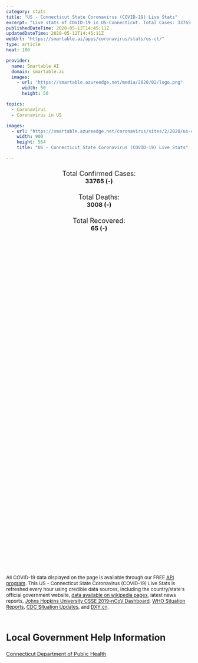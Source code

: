 ```yaml
---
category: stats
title: "US - Connecticut State Coronavirus (COVID-19) Live Stats"
excerpt: "Live stats of COVID-19 in US-Connecticut. Total Cases: 33765 (-), Deaths: 3008 (-), Recoveries: 65(-)."
publishedDateTime: 2020-05-12T14:45:11Z
updatedDateTime: 2020-05-12T14:45:11Z
webUrl: "https://smartable.ai/apps/coronavirus/stats/us-ct/"
type: article
heat: 100

provider:
  name: Smartable AI
  domain: smartable.ai
  images:
    - url: "https://smartable.azureedge.net/media/2020/02/logo.png"
      width: 50
      height: 50

topics:
  - Coronavirus
  - Coronavirus in US

images:
  - url: "https://smartable.azureedge.net/coronavirus/sites/2/2020/us-ct.jpg"
    width: 900
    height: 564
    title: "US - Connecticut State Coronavirus (COVID-19) Live Stats"

---
```

<div class="total-stats" style="text-align: center;">
    <h3>
	    <div style="font-size: 18px; font-weight: 400;">Total Confirmed Cases:</div>
	    33765 (-)
    </h3>
    <h3>
	    <div style="font-size: 18px; font-weight: 400;">Total Deaths:</div>
	    3008 (-)
    </h3>
    <h3>
	    <div style="font-size: 18px; font-weight: 400;">Total Recovered:</div>
	    65 (-)
    </h3>
</div>

<script type="text/javascript" src="https://www.gstatic.com/charts/loader.js"></script>

<div id="time_series_chart" style="width: 100%; height: 400px;"></div>
<script type="text/javascript">
  google.charts.load('current', {'packages':['corechart']});
  google.charts.setOnLoadCallback(drawChart);
  function drawChart() {
    var data = google.visualization.arrayToDataTable([
      ['Date', 'Total Cases', 'Total Deaths', 'Total Recovered'],
      ['1/22/2020', 0, 0, 0],['1/23/2020', 0, 0, 0],['1/24/2020', 0, 0, 0],['1/25/2020', 0, 0, 0],['1/26/2020', 0, 0, 0],['1/27/2020', 0, 0, 0],['1/28/2020', 0, 0, 0],['1/29/2020', 0, 0, 0],['1/30/2020', 0, 0, 0],['1/31/2020', 0, 0, 0],['2/1/2020', 0, 0, 0],['2/2/2020', 0, 0, 0],['2/3/2020', 0, 0, 0],['2/4/2020', 0, 0, 0],['2/5/2020', 0, 0, 0],['2/6/2020', 0, 0, 0],['2/7/2020', 0, 0, 0],['2/8/2020', 0, 0, 0],['2/9/2020', 0, 0, 0],['2/10/2020', 0, 0, 0],['2/11/2020', 0, 0, 0],['2/12/2020', 0, 0, 0],['2/13/2020', 0, 0, 0],['2/14/2020', 0, 0, 0],['2/15/2020', 0, 0, 0],['2/16/2020', 0, 0, 0],['2/17/2020', 0, 0, 0],['2/18/2020', 0, 0, 0],['2/19/2020', 0, 0, 0],['2/20/2020', 0, 0, 0],['2/21/2020', 0, 0, 0],['2/22/2020', 0, 0, 0],['2/23/2020', 0, 0, 0],['2/24/2020', 0, 0, 0],['2/25/2020', 0, 0, 0],['2/26/2020', 0, 0, 0],['2/27/2020', 0, 0, 0],['2/28/2020', 0, 0, 0],['2/29/2020', 0, 0, 0],['3/1/2020', 0, 0, 0],['3/2/2020', 0, 0, 0],['3/3/2020', 0, 0, 0],['3/4/2020', 0, 0, 0],['3/5/2020', 0, 0, 0],['3/6/2020', 0, 0, 0],['3/7/2020', 0, 0, 0],['3/8/2020', 0, 0, 0],['3/9/2020', 0, 0, 0],['3/10/2020', 1, 0, 0],['3/11/2020', 4, 0, 0],['3/12/2020', 6, 0, 0],['3/13/2020', 13, 0, 0],['3/14/2020', 24, 0, 0],['3/15/2020', 27, 0, 0],['3/16/2020', 42, 0, 0],['3/17/2020', 69, 0, 0],['3/18/2020', 98, 1, 0],['3/19/2020', 162, 3, 0],['3/20/2020', 195, 4, 0],['3/21/2020', 224, 5, 0],['3/22/2020', 328, 8, 0],['3/23/2020', 416, 10, 0],['3/24/2020', 619, 12, 0],['3/25/2020', 876, 19, 0],['3/26/2020', 1013, 21, 0],['3/27/2020', 1292, 27, 0],['3/28/2020', 1525, 33, 0],['3/29/2020', 1994, 34, 0],['3/30/2020', 2572, 36, 0],['3/31/2020', 3129, 69, 0],['4/1/2020', 3558, 85, 0],['4/2/2020', 3825, 112, 0],['4/3/2020', 4915, 131, 0],['4/4/2020', 5277, 165, 0],['4/5/2020', 5676, 189, 0],['4/6/2020', 6907, 206, 0],['4/7/2020', 7782, 277, 0],['4/8/2020', 8782, 335, 0],['4/9/2020', 9785, 380, 0],['4/10/2020', 10539, 448, 0],['4/11/2020', 11511, 494, 34],['4/12/2020', 12036, 554, 34],['4/13/2020', 13382, 602, 34],['4/14/2020', 13990, 671, 63],['4/15/2020', 14756, 868, 63],['4/16/2020', 15885, 971, 63],['4/17/2020', 16810, 1036, 63],['4/18/2020', 17551, 1086, 63],['4/19/2020', 17963, 1127, 63],['4/20/2020', 19816, 1331, 63],['4/21/2020', 20361, 1423, 63],['4/22/2020', 22470, 1544, 63],['4/23/2020', 23101, 1639, 63],['4/24/2020', 23937, 1768, 63],['4/25/2020', 24582, 1862, 65],['4/26/2020', 25269, 1925, 65],['4/27/2020', 25997, 2012, 65],['4/28/2020', 26312, 2089, 65],['4/29/2020', 26767, 2168, 65],['4/30/2020', 27700, 2257, 65],['5/1/2020', 28492, 2344, 65],['5/2/2020', 29287, 2437, 65],['5/3/2020', 29287, 2495, 65],['5/4/2020', 30173, 2557, 65],['5/5/2020', 30621, 2633, 65],['5/6/2020', 30995, 2718, 65],['5/7/2020', 31784, 2797, 65],['5/8/2020', 32411, 2874, 65],['5/9/2020', 32984, 2932, 65],['5/10/2020', 33554, 2967, 65],['5/11/2020', 33765, 3008, 65],['5/12/2020', 33765, 3008, 65],
    ]);
    var options = {
      curveType: 'none',
      chartArea: {'width': '80%', 'height': '80%'},
      legend: { position: 'top' },
      lineWidth: 5,
      colors: ['#f60109', '#444444', '#81B71F']
    };
    var chart = new google.visualization.LineChart(document.getElementById('time_series_chart'));
    chart.draw(data, options);
  }
</script>

<div id="geo_chart" style="width: 100%; height: 500px;"></div>
<script type="text/javascript">
  google.charts.load('current', {
    'packages':['geochart'],
    'mapsApiKey': 'AIzaSyDk1HhVhLaveyKrUhhHZ5YwzIpEcbdal6U'
  });
  google.charts.setOnLoadCallback(drawRegionsMap);
  function drawRegionsMap() {
    var data = google.visualization.arrayToDataTable([
      ['LATITUDE', 'LONGITUDE', 'DESCRIPTION', 'Total Cases', 'Total Deaths'],
      [41.256, -73.3709, "Fairfield", 13312, 1034],[41.5832, -72.8915, "Hartford", 7358, 921],[41.7866, -73.2765, "Litchfield", 1161, 109],[41.3823, -72.4386, "Middlesex", 801, 115],[41.3265, -73.0833, "New Haven", 9260, 716],[41.3502, -72.1023, "New London", 784, 56],[41.7736, -72.3287, "Tolland", 545, 47],[41.1954, -73.4379, "Wilton", 1, 0],[41.9862, -71.9034, "Windham", 271, 7],
    ]);
    var options = {
      backgroundColor: {fill:'transparent',stroke:'#FFF' ,strokeWidth:0 }, 
      displayMode: 'markers',
      region: 'US-CT', 
      resolution: 'metros',
      colorAxis: {colors: ['#F27D81', '#f60109']},
      sizeAxis: {minSize:3,  maxSize:12},
    };
    var chart = new google.visualization.GeoChart(document.getElementById('geo_chart'));
    chart.draw(data, options);
  };
</script>

<div id="geo_table"></div>
<script type="text/javascript">
  google.charts.load('current', {'packages':['table']});
  google.charts.setOnLoadCallback(drawTable);
  function drawTable() {
    var data = new google.visualization.DataTable();
    data.addColumn('string', 'Location');
    data.addColumn('number', 'Total Cases');
    data.addColumn('number', 'New Cases');
    data.addColumn('number', 'Active Cases');
    data.addColumn('number', 'Total Deaths');
    data.addColumn('number', 'New Deaths');
    data.addColumn('number', 'Total Recovered');
    data.addRows([
      [{v:"Fairfield", f:"Fairfield"}, 13312, 0, 12215, 1034, 0, 63],[{v:"Hartford", f:"Hartford"}, 7358, 0, 6437, 921, 0, 0],[{v:"Litchfield", f:"Litchfield"}, 1161, 0, 1052, 109, 0, 0],[{v:"Middlesex", f:"Middlesex"}, 801, 0, 686, 115, 0, 0],[{v:"New Haven", f:"New Haven"}, 9260, 0, 8544, 716, 0, 0],[{v:"New London", f:"New London"}, 784, 0, 728, 56, 0, 0],[{v:"Tolland", f:"Tolland"}, 545, 0, 498, 47, 0, 0],[{v:"Wilton", f:"Wilton"}, 1, 0, 1, 0, 0, 0],[{v:"Windham", f:"Windham"}, 271, 0, 264, 7, 0, 0],
    ]);
    data.setProperty(0, 0, 'style', 'min-width:100px');
    var table = new google.visualization.Table(document.getElementById('geo_table'));
    table.draw(data, {allowHtml: true, sortColumn: 2, sortAscending: false, width: '660px', height: '100%'});
  }
</script>

<span style="font-size: 13px">All COVID-19 data displayed on the page is available through our FREE <a href="https://developer.smartable.ai">API program</a>. This US - Connecticut State Coronavirus (COVID-19) Live Stats is refreshed every hour using credible data sources, including the country/state's official government website, <a href="https://en.wikipedia.org/wiki/2019%E2%80%9320_coronavirus_pandemic" target="_blank">data available on wikipedia pages</a>, latest news reports, <a href="https://systems.jhu.edu/research/public-health/ncov/" target="_blank">Johns Hopkins University CSSE 2019-nCoV Dashboard</a>, <a href="https://www.who.int/emergencies/diseases/novel-coronavirus-2019/situation-reports" target="_blank">WHO Situation Reports</a>, <a href="https://www.cdc.gov/coronavirus/2019-ncov/index.html" target="_blank">CDC Situation Updates</a>, and <a href="https://ncov.dxy.cn/ncovh5/view/pneumonia" target="_blank">DXY.cn</a>.</span>

<h2 id="news" class="center" style="margin-top: 60px; font-size: 25px;">Local Government Help Information</h2>
<div class="info center">
<a href="https://portal.ct.gov/Coronavirus" target="_blank">Connecticut Department of Public Health</a>
</div>

